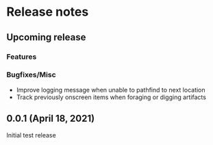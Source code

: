 # Release notes

## Upcoming release
### Features

### Bugfixes/Misc
* Improve logging message when unable to pathfind to next location
* Track previously onscreen items when foraging or digging artifacts
## 0.0.1 (April 18, 2021)
Initial test release

